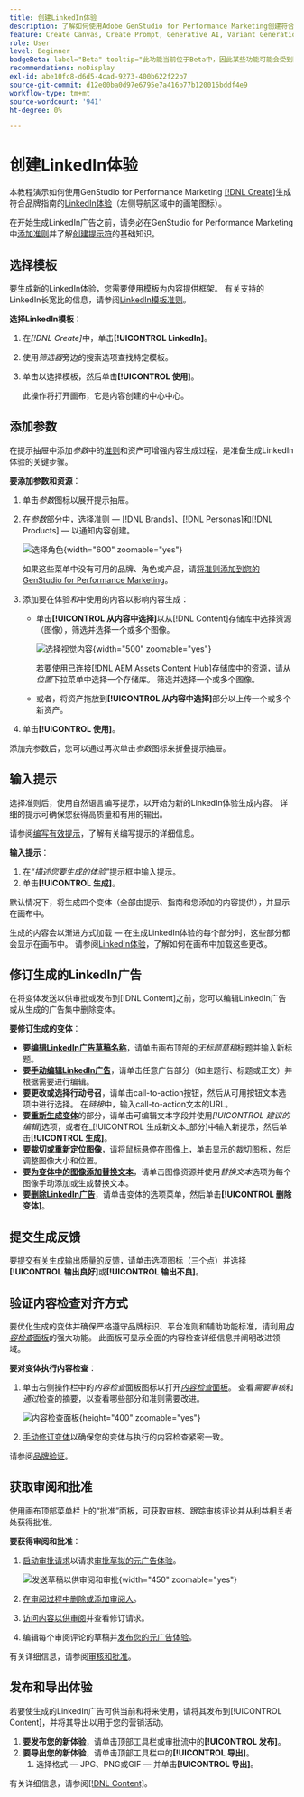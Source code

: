 ```yaml
---
title: 创建LinkedIn体验
description: 了解如何使用Adobe GenStudio for Performance Marketing创建符合品牌要求的LinkedIn体验。
feature: Create Canvas, Create Prompt, Generative AI, Variant Generation, Content Generation
role: User
level: Beginner
badgeBeta: label="Beta" tooltip="此功能当前位于Beta中，因此某些功能可能会受到限制或发生更改。"
recommendations: noDisplay
exl-id: abe10fc8-d6d5-4cad-9273-400b622f22b7
source-git-commit: d12e00ba0d97e6795e7a416b77b120016bddf4e9
workflow-type: tm+mt
source-wordcount: '941'
ht-degree: 0%

---
```


# 创建LinkedIn体验

本教程演示如何使用GenStudio for Performance Marketing [[!DNL Create]](/help/user-guide/create/overview.md)生成符合品牌指南的[LinkedIn体验](/help/user-guide/create/meta-experiences.md)（左侧导航区域中的画笔图标）。

在开始生成LinkedIn广告之前，请务必在GenStudio for Performance Marketing中[添加准则](/help/user-guide/guidelines/add-guidelines.md)并了解[创建提示符](/help/user-guide/effective-prompts.md)的基础知识。

## 选择模板

要生成新的LinkedIn体验，您需要使用模板为内容提供框架。 有关支持的LinkedIn长宽比的信息，请参阅[LinkedIn模板准则](/help/user-guide/templates/linkedin-template.md)。

**选择LinkedIn模板**：

1. 在&#x200B;_[!DNL Create]_&#x200B;中，单击&#x200B;**[!UICONTROL LinkedIn]**。
1. 使用&#x200B;_筛选器_&#x200B;旁边的搜索选项查找特定模板。
1. 单击以选择模板，然后单击&#x200B;**[!UICONTROL 使用]**。

   此操作将打开画布，它是内容创建的中心中心。

## 添加参数

在提示抽屉中添加&#x200B;_参数_&#x200B;中的[准则](/help/user-guide/guidelines/overview.md)和资产可增强内容生成过程，是准备生成LinkedIn体验的关键步骤。

**要添加参数和资源**：

1. 单击&#x200B;_参数_&#x200B;图标以展开提示抽屉。
1. 在&#x200B;_参数_&#x200B;部分中，选择准则 — [!DNL Brands]、[!DNL Personas]和[!DNL Products] — 以通知内容创建。

   ![选择角色](/help/assets/persona-select.png){width="600" zoomable="yes"}

   如果这些菜单中没有可用的品牌、角色或产品，请[将准则添加到您的GenStudio for Performance Marketing](/help/user-guide/guidelines/add-guidelines.md)。

1. 添加要在体验&#x200B;*和*&#x200B;中使用的内容以影响内容生成：
   * 单击&#x200B;**[!UICONTROL 从内容中选择]**&#x200B;以从[!DNL Content]存储库中选择资源（图像），筛选并选择一个或多个图像。

     ![选择视觉内容](/help/assets/content-select-meta.png){width="500" zoomable="yes"}

     若要使用已连接[!DNL AEM Assets Content Hub]存储库中的资源，请从&#x200B;_位置_&#x200B;下拉菜单中选择一个存储库。 筛选并选择一个或多个图像。

   * 或者，将资产拖放到&#x200B;**[!UICONTROL 从内容中选择]**&#x200B;部分以上传一个或多个新资产。
1. 单击&#x200B;**[!UICONTROL 使用]**。

添加完参数后，您可以通过再次单击&#x200B;_参数_&#x200B;图标来折叠提示抽屉。

## 输入提示

选择准则后，使用自然语言编写提示，以开始为新的LinkedIn体验生成内容。 详细的提示可确保您获得高质量和有用的输出。

请参阅[编写有效提示](/help/user-guide/effective-prompts.md)，了解有关编写提示的详细信息。

**输入提示**：

1. 在&#x200B;_“描述您要生成的体验”_&#x200B;提示框中输入提示。
1. 单击&#x200B;**[!UICONTROL 生成]**。

默认情况下，将生成四个变体（全部由提示、指南和您添加的内容提供），并显示在画布中。

生成的内容会以渐进方式加载 — 在生成LinkedIn体验的每个部分时，这些部分都会显示在画布中。 请参阅[LinkedIn体验](/help/user-guide/create/linkedin-experiences.md#progressive-loading)，了解如何在画布中加载这些更改。

## 修订生成的LinkedIn广告

在将变体发送以供审批或发布到[!DNL Content]之前，您可以编辑LinkedIn广告或从生成的广告集中删除变体。

**要修订生成的变体**：

* **要[编辑LinkedIn广告草稿名称](/help/user-guide/create/manage-variants.md#change-draft-name)**，请单击画布顶部的&#x200B;_无标题草稿_&#x200B;标题并输入新标题。
* **要[手动编辑LinkedIn广告](/help/user-guide/create/manage-variants.md#manually-edit-text)**，请单击任意广告部分（如主题行、标题或正文）并根据需要进行编辑。
* **要更改或选择行动号召**，请单击call-to-action按钮，然后从可用按钮文本选项中进行选择。 在&#x200B;_链接_&#x200B;中，输入call-to-action文本的URL。
* **要[重新生成变体](/help/user-guide/create/manage-variants.md#re-generate-sections)**&#x200B;的部分，请单击可编辑文本字段并使用&#x200B;_[!UICONTROL 建议的编辑]_&#x200B;选项，或者在_[!UICONTROL 生成新文本_部分]中输入新提示，然后单击&#x200B;**[!UICONTROL 生成]**。
* **要[裁切或重新定位图像](/help/user-guide/create/manage-variants.md#crop-assets)**，请将鼠标悬停在图像上，单击显示的裁切图标，然后调整图像大小和位置。
* **要[为变体中的图像添加替换文本](/help/user-guide/create/manage-variants.md#add-alt-text-for-images)**，请单击图像资源并使用&#x200B;_替换文本_&#x200B;选项为每个图像手动添加或生成替换文本。
* **要[删除LinkedIn广告](/help/user-guide/create/manage-variants.md#delete-variant)**，请单击变体的选项菜单，然后单击&#x200B;**[!UICONTROL 删除变体]**。

## 提交生成反馈

要[提交有关生成输出质量的反馈](/help/user-guide/create/manage-variants.md#generation-feedback)，请单击选项图标（三个点）并选择&#x200B;**[!UICONTROL 输出良好]**&#x200B;或&#x200B;**[!UICONTROL 输出不良]**。

## 验证内容检查对齐方式

要优化生成的变体并确保严格遵守品牌标识、平台准则和辅助功能标准，请利用&#x200B;[_内容检查_&#x200B;面板](/help/user-guide/guidelines/brand-validation.md#content-check-panel)的强大功能。 此面板可显示全面的内容检查详细信息并阐明改进领域。

**要对变体执行内容检查**：

1. 单击右侧操作栏中的&#x200B;_内容检查_&#x200B;面板图标以打开&#x200B;[_内容检查_&#x200B;面板](/help/user-guide/guidelines/brand-validation.md#content-check-panel)。 查看&#x200B;*需要审核*&#x200B;和&#x200B;*通过*&#x200B;检查的摘要，以查看哪些部分和准则需要改进。

   ![_内容检查_&#x200B;面板](/help/assets/content-check-panel.png){height="400" zoomable="yes"}

1. [手动修订变体](#revise-generated-variants)以确保您的变体与执行的内容检查紧密一致。

请参阅[品牌验证](/help/user-guide/guidelines/brand-validation.md)。

## 获取审阅和批准

使用画布顶部菜单栏上的“批准”面板，可获取审核、跟踪审核评论并从利益相关者处获得批准。

**要获得审阅和批准**：

1. [启动审批请求](/help/user-guide/approvals/request-review.md)以请求[审批草拟的元广告体验](/help/user-guide/approvals/approve-content.md)。

   ![发送草稿以供审阅和审批](/help/assets/send-approval-meta.png){width="450" zoomable="yes"}

1. [在审阅过程中删除或添加审阅人](/help/user-guide/approvals/review-and-edit.md#manage-approvals)。
1. [访问内容以供审阅](/help/user-guide/approvals/review-and-edit.md#access-content-for-review)并查看修订请求。
1. 编辑每个审阅评论的草稿并[发布您的元广告体验](#publish-and-export-experience)。

有关详细信息，请参阅[审核和批准](/help/user-guide/approvals/overview.md)。

## 发布和导出体验

若要使生成的LinkedIn广告可供当前和将来使用，请将其发布到[!UICONTROL Content]，并将其导出以用于您的营销活动。

1. **要发布您的新体验**，请单击顶部工具栏或审批流中的&#x200B;**[!UICONTROL 发布]**。
1. **要导出您的新体验**，请单击顶部工具栏中的&#x200B;**[!UICONTROL 导出]**。
   1. 选择格式 — JPG、PNG或GIF — 并单击&#x200B;**[!UICONTROL 导出]**。

有关详细信息，请参阅[[!DNL Content]](/help/user-guide/content/overview.md#search-and-find-approved-content)。
